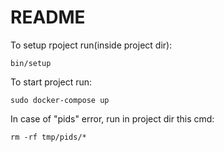 # README
To setup rpoject run(inside project dir):
```
bin/setup
```

To start project run:
```
sudo docker-compose up
```


In case of "pids" error, run in project dir this cmd:
```
rm -rf tmp/pids/*
```

